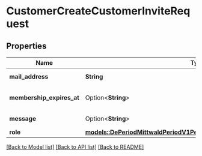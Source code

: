 # CustomerCreateCustomerInviteRequest

## Properties

Name | Type | Description | Notes
------------ | ------------- | ------------- | -------------
**mail_address** | **String** | Mail-address of the person to be invited. | 
**membership_expires_at** | Option<**String**> | Time the resulting CustomerMembership should expire at. | [optional]
**message** | Option<**String**> | Message contained in the CustomerInvite. | [optional]
**role** | [**models::DePeriodMittwaldPeriodV1PeriodMembershipPeriodCustomerRoles**](de.mittwald.v1.membership.CustomerRoles.md) |  | 

[[Back to Model list]](../README.md#documentation-for-models) [[Back to API list]](../README.md#documentation-for-api-endpoints) [[Back to README]](../README.md)


